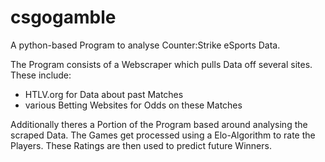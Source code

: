 # csgogamble

A python-based Program to analyse Counter:Strike eSports Data.

The Program consists of a Webscraper which pulls Data off several sites. These include:
  - HTLV.org for Data about past Matches
  - various Betting Websites for Odds on these Matches
  
Additionally theres a Portion of the Program based around analysing the scraped Data.
The Games get processed using a Elo-Algorithm to rate the Players. These Ratings are then
used to predict future Winners.

